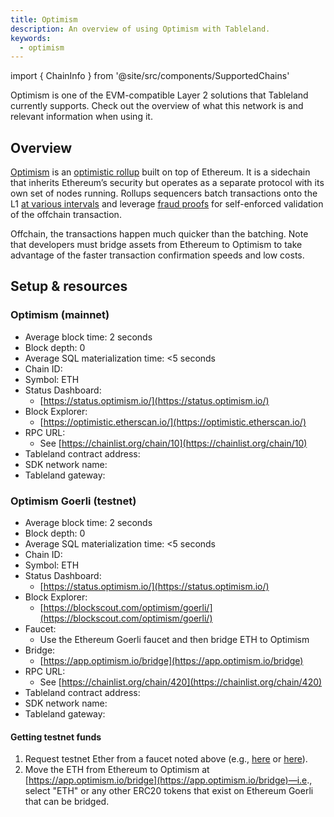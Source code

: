 ```yaml
---
title: Optimism
description: An overview of using Optimism with Tableland.
keywords:
  - optimism
---
```


import { ChainInfo } from '@site/src/components/SupportedChains'

Optimism is one of the EVM-compatible Layer 2 solutions that Tableland currently supports. Check out the overview of what this network is and relevant information when using it.

## Overview

[Optimism](https://www.optimism.io/about) is an [optimistic rollup](https://ethereum.org/en/developers/docs/scaling/optimistic-rollups/) built on top of Ethereum. It is a sidechain that inherits Ethereum’s security but operates as a separate protocol with its own set of nodes running. Rollups sequencers batch transactions onto the L1 [at various intervals](https://optimistic.etherscan.io/batches) and leverage [fraud proofs](https://ethereum.org/en/glossary/#fraud-proof) for self-enforced validation of the offchain transaction.

Offchain, the transactions happen much quicker than the batching. Note that developers must bridge assets from Ethereum to Optimism to take advantage of the faster transaction confirmation speeds and low costs.

## Setup & resources

### Optimism (mainnet)

- Average block time: 2 seconds
- Block depth: 0
- Average SQL materialization time: <5 seconds
- Chain ID: <ChainInfo chain='optimism' info='chainId' />
- Symbol: ETH
- Status Dashboard:
  - [https://status.optimism.io/](https://status.optimism.io/)
- Block Explorer:
  - [https://optimistic.etherscan.io/](https://optimistic.etherscan.io/)
- RPC URL:
  - See [https://chainlist.org/chain/10](https://chainlist.org/chain/10)
- Tableland contract address: <ChainInfo chain='optimism' info='contractAddress' />
- SDK network name: <ChainInfo chain='optimism' info='chainName' />
- Tableland gateway: <ChainInfo chain='optimism' info='baseUrl' />

### Optimism Goerli (testnet)

- Average block time: 2 seconds
- Block depth: 0
- Average SQL materialization time: <5 seconds
- Chain ID: <ChainInfo chain='optimism-goerli' info='chainId' />
- Symbol: ETH
- Status Dashboard:
  - [https://status.optimism.io/](https://status.optimism.io/)
- Block Explorer:
  - [https://blockscout.com/optimism/goerli/](https://blockscout.com/optimism/goerli/)
- Faucet:
  - Use the Ethereum Goerli faucet and then bridge ETH to Optimism
- Bridge:
  - [https://app.optimism.io/bridge](https://app.optimism.io/bridge)
- RPC URL:
  - See [https://chainlist.org/chain/420](https://chainlist.org/chain/420)
- Tableland contract address: <ChainInfo chain='optimism-goerli' info='contractAddress' />
- SDK network name: <ChainInfo chain='optimism-goerli' info='chainName' />
- Tableland gateway: <ChainInfo chain='optimism-goerli' info='baseUrl' />

#### Getting testnet funds

1. Request testnet Ether from a faucet noted above (e.g., [here](https://goerlifaucet.com/) or [here](https://faucet.paradigm.xyz/)).
2. Move the ETH from Ethereum to Optimism at [https://app.optimism.io/bridge](https://app.optimism.io/bridge)—i.e., select "ETH" or any other ERC20 tokens that exist on Ethereum Goerli that can be bridged.
